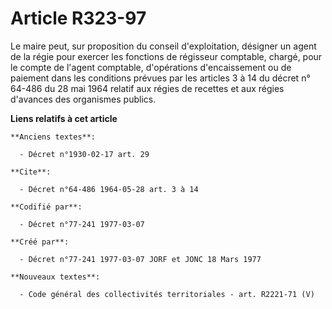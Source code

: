 # Article R323-97

Le maire peut, sur proposition du conseil d'exploitation, désigner un agent de la régie pour exercer les fonctions de
régisseur comptable, chargé, pour le compte de l'agent comptable, d'opérations d'encaissement ou de paiement dans les
conditions prévues par les articles 3 à 14 du décret n° 64-486 du 28 mai 1964 relatif aux régies de recettes et aux régies
d'avances des organismes publics.

**Liens relatifs à cet article**

	**Anciens textes**:

	  - Décret n°1930-02-17 art. 29

	**Cite**:

	  - Décret n°64-486 1964-05-28 art. 3 à 14

	**Codifié par**:

	  - Décret n°77-241 1977-03-07

	**Créé par**:

	  - Décret n°77-241 1977-03-07 JORF et JONC 18 Mars 1977

	**Nouveaux textes**:

	  - Code général des collectivités territoriales - art. R2221-71 (V)
